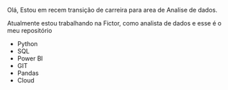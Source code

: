 Olá, Estou em recem transição de carreira para area de Analise de dados. 

Atualmente estou trabalhando na Fictor, como analista de dados e esse é o meu repositório 

- Python
- SQL
- Power BI
- GIT
- Pandas
- Cloud
